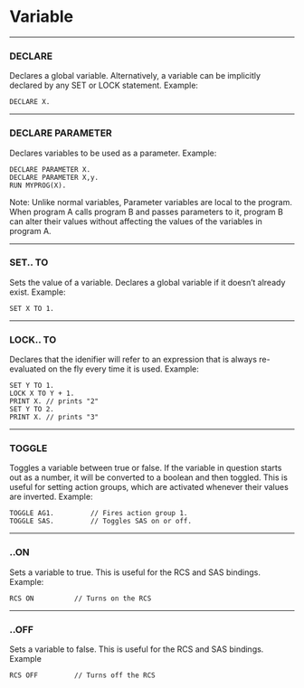 Variable
======

***

### DECLARE

Declares a global variable. Alternatively, a variable can be implicitly declared by any SET or LOCK statement.
Example:

    DECLARE X.

***

### DECLARE PARAMETER

Declares variables to be used as a parameter.
Example:

    DECLARE PARAMETER X.
    DECLARE PARAMETER X,y.
    RUN MYPROG(X).

Note: Unlike normal variables, Parameter variables are local to the program.  When program A calls program B and passes parameters to it, program B can alter their values without affecting the values of the variables in program A.

***

### SET.. TO

Sets the value of a variable. Declares a global variable if it doesn’t already exist.
Example:

    SET X TO 1.

***

### LOCK.. TO

Declares that the idenifier will refer to an expression that is always re-evaluated on the fly every time it is used.
Example:

    SET Y TO 1.
    LOCK X TO Y + 1.
    PRINT X. // prints "2"
    SET Y TO 2.
    PRINT X. // prints "3"

***

### TOGGLE

Toggles a variable between true or false. If the variable in question starts out as a number, it will be converted to a boolean and then toggled. This is useful for setting action groups, which are activated whenever their values are inverted.
Example:

    TOGGLE AG1.			// Fires action group 1.
    TOGGLE SAS.			// Toggles SAS on or off.

***

### ..ON

Sets a variable to true. This is useful for the RCS and SAS bindings.
Example:

    RCS ON 			// Turns on the RCS

***

### ..OFF

Sets a variable to false. This is useful for the RCS and SAS bindings.
Example

    RCS OFF			// Turns off the RCS

